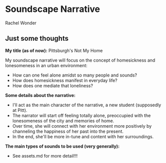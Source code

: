 # Soundscape Narrative
Rachel Wonder

## Just some thoughts
**My title (as of now):** Pittsburgh's Not My Home

My soundscape narrative will focus on the concept of homesickness and lonesomeness in an urban environment: 
* How can one feel alone amidst so many people and sounds? 
* How does homesickness manifest in everyday life? 
* How does one mediate that loneliness? 

**Some details about the narrative:**
* I'll act as the main character of the narrative, a new student (supposedly at Pitt).
* The narrator will start off feeling totally alone, preoccupied with the lonesomeness of the city and memories of home. 
* Over time, she will connect with her environment more positively by channeling the happiness of her past into the present. 
* In the end, she'll be more in-tune and content with her surroundings. 

**The main types of sounds to be used (very generally):**
* See assets.md for more detail!!!

